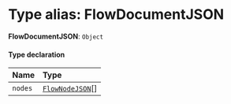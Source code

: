 # Type alias: FlowDocumentJSON

**FlowDocumentJSON**: `Object`

#### Type declaration

| Name | Type |
| :------ | :------ |
| `nodes` | [`FlowNodeJSON`](/en/auto-docs/free-layout-editor/interfaces/FlowNodeJSON.md)\[] |
